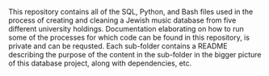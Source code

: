 This repository contains all of the SQL, Python, and Bash files used in the process of creating and cleaning a Jewish music
database from five different university holdings. Documentation elaborating on how to run some of the processes for which
code can be found in this repository, is private and can be requsted. Each sub-folder contains a README describing the 
purpose of the content in the sub-folder in the bigger picture of this database project, along with dependencies, etc. 
